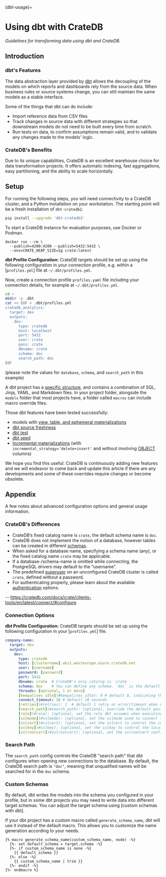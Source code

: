 (dbt-usage)=

# Using dbt with CrateDB

_Guidelines for transforming data using dbt and CrateDB._

## Introduction

### dbt's Features
The data abstraction layer provided by [dbt][dbt-core] allows the decoupling of
the models on which reports and dashboards rely from the source data. When
business rules or source systems change, you can still maintain the same models
as a stable interface.

Some of the things that dbt can do include:

* Import reference data from CSV files
* Track changes in source data with different strategies so that downstream
  models do not need to be built every time from scratch.
* Run tests on data, to confirm assumptions remain valid, and to validate
  any changes made to the models' logic.

### CrateDB's Benefits
Due to its unique capabilities, CrateDB is an excellent warehouse choice for
data transformation projects. It offers automatic indexing, fast aggregations,
easy partitioning, and the ability to scale horizontally.


## Setup

For running the following steps, you will need connectivity to a CrateDB
cluster, and a Python installation on your workstation. The starting point
will be a fresh installation of `dbt-cratedb2`.

```bash
pip install --upgrade 'dbt-cratedb2'
```

To start a CrateDB instance for evaluation purposes, use Docker or Podman.
```shell
docker run --rm \
  --publish=4200:4200 --publish=5432:5432 \
  --env=CRATE_HEAP_SIZE=2g crate:latest
```

**dbt Profile Configuration:** CrateDB targets should be set up using the
following configuration in your connection profile, e.g. within a
[`profiles.yml`] file at `~/.dbt/profiles.yml`.

Now, create a connection profile `profiles.yaml` file including your
connection details, for example at `~/.dbt/profiles.yml`.
```bash
cd ~
mkdir -p .dbt
cat << EOF > .dbt/profiles.yml
cratedb_analytics:
  target: dev
  outputs:
    dev:
      type: cratedb
      host: localhost
      port: 5432
      user: crate
      pass: crate
      dbname: crate
      schema: doc
      search_path: doc
EOF
```
(please note the values for `database`, `schema`, and `search_path` in this example)

A dbt project has a [specific structure][dbt-project-structure], and contains a combination of SQL, Jinja, YAML, and Markdown files.
In your project folder, alongside the `models` folder that most projects have,
a folder called `macros` can include macro override files.


Those dbt features have been tested successfully:

* models with [view, table, and ephemeral materializations](https://docs.getdbt.com/docs/build/materializations)
* [dbt source freshness](https://docs.getdbt.com/docs/deploy/source-freshness)
* [dbt test](https://docs.getdbt.com/docs/build/tests)
* [dbt seed](https://docs.getdbt.com/docs/build/seeds)
* [Incremental materializations](https://docs.getdbt.com/docs/build/incremental-models) (with `incremental_strategy='delete+insert'` and without involving [OBJECT](https://crate.io/docs/crate/reference/en/5.4/general/ddl/data-types.html#objects) columns)

We hope you find this useful. CrateDB is continuously adding new features and we will endeavor to come back and update this article if there are any developments and some of these overrides require changes or become obsolete.


## Appendix

A few notes about advanced configuration options and general usage
information.

### CrateDB's Differences
- CrateDB’s fixed catalog name is `crate`, the default schema name is `doc`.
- CrateDB does not implement the notion of a database, however tables can be created in different [schemas](https://cratedb.com/docs/crate/reference/en/latest/general/ddl/create-table.html#ddl-create-table-schemas).
- When asked for a database name, specifying a schema name (any), or the fixed catalog name `crate` may be applicable.
- If a database-/schema-name is omitted while connecting, the PostgreSQL drivers may default to the “username”.
- The predefined [superuser](https://cratedb.com/docs/crate/reference/en/latest/admin/user-management.html#administration-user-management) on an unconfigured CrateDB cluster is called `crate`, defined without a password.
- For authenticating properly, please learn about the available [authentication](https://cratedb.com/docs/crate/reference/en/latest/admin/auth/index.html#admin-auth) options.

-- https://cratedb.com/docs/crate/clients-tools/en/latest/connect/#configure

### Connection Options
**dbt Profile Configuration:** CrateDB targets should be set up using the
following configuration in your [`profiles.yml`] file.
```yaml
company-name:
  target: dev
  outputs:
    dev:
      type: cratedb
      host: [clustername].aks1.westeurope.azure.cratedb.net
      user: [username]
      password: [password]
      port: 5432
      dbname: crate  # CrateDB's only catalog is `crate`.
      schema: doc    # You can define any schema. `doc` is the default.
      threads: [optional, 1 or more]
      [keepalives_idle](#keepalives_idle): 0 # default 0, indicating the system default. See below
      connect_timeout: 10 # default 10 seconds
      [retries](#retries): 1  # default 1 retry on error/timeout when opening connections
      [search_path](#search_path): [optional, override the default postgres search_path]
      [role](#role): [optional, set the role dbt assumes when executing queries]
      [sslmode](#sslmode): [optional, set the sslmode used to connect to the database]
      [sslcert](#sslcert): [optional, set the sslcert to control the certifcate file location]
      [sslkey](#sslkey): [optional, set the sslkey to control the location of the private key]
      [sslrootcert](#sslrootcert): [optional, set the sslrootcert config value to a new file path in order to customize the file location that contain root certificates]
```

### Search Path
The `search_path` config controls the CrateDB "search path" that dbt configures
when opening new connections to the database. By default, the CrateDB search
path is `"doc"`, meaning that unqualified <Term id="table" /> names will be
searched for in the `doc` schema.

### Custom Schemas
By default, dbt writes the models into the schema you configured in your
profile, but in some dbt projects you may need to write data into different
target schemas. You can adjust the target schema using [custom schemas with
dbt].

If your dbt project has a custom macro called `generate_schema_name`, dbt
will use it instead of the default macro. This allows you to customize
the name generation according to your needs.

```jinja
{% macro generate_schema_name(custom_schema_name, node) -%}
  {%- set default_schema = target.schema -%}
  {%- if custom_schema_name is none -%}
    {{ default_schema }}
  {%- else -%}
    {{ custom_schema_name | trim }}
  {%- endif -%}
{%- endmacro %}
```


[dbt]: https://www.getdbt.com/
[dbt-core]: https://github.com/dbt-labs/dbt-core
[dbt-project-structure]: https://docs.getdbt.com/guides/best-practices/how-we-structure/1-guide-overview
